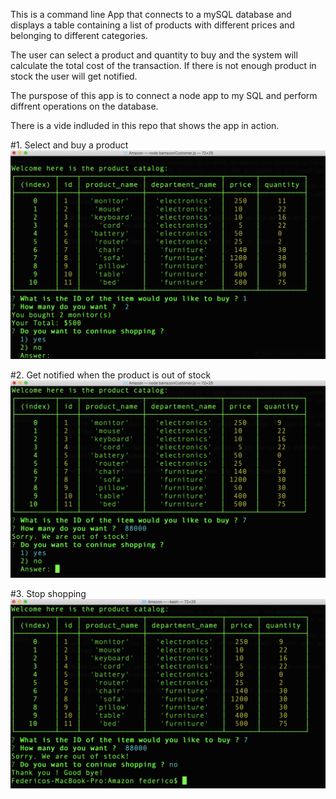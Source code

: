 This is a command line App that connects to a mySQL database and displays a table containing a list of products with different prices and belonging to different categories.

The user can select a product and quantity to buy and the system will calculate the total cost of the transaction. If there is not enough product in stock the user will get notified. 

The purspose of this app is to connect a node app to my SQL and perform diffrent operations on the database. 

There is a vide indluded in this repo that shows the app in action.

#1. Select and buy a product
![Results Image](https://github.com/fedevillalp/bamazon/blob/master/screen1.png)

#2. Get notified when the product is out of stock
![Results Image](https://github.com/fedevillalp/bamazon/blob/master/screen2.png)

#3. Stop shopping 
![Results Image](https://github.com/fedevillalp/bamazon/blob/master/screen3.png)